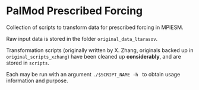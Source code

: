 # PalMod Prescribed Forcing
Collection of scripts to transform data for prescribed forcing in MPIESM.

Raw input data is stored in the folder `original_data_ltarasov`.

Transformation scripts (originally written by X. Zhang, originals backed up in
`original_scripts_xzhang`) have been cleaned up **considerably**, and are stored
in `scripts`.

Each may be run with an argument `./$SCRIPT_NAME -h ` to obtain usage
information and purpose.
